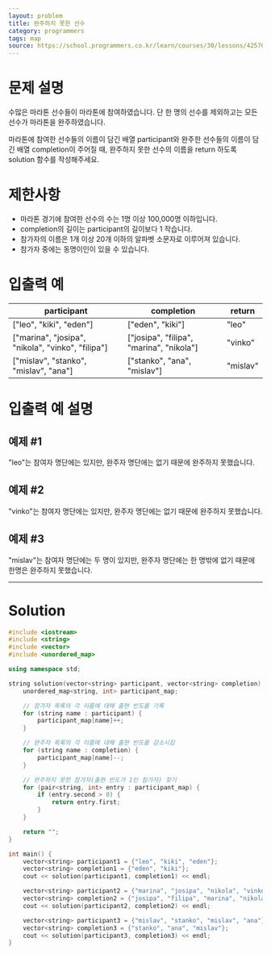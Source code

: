 ```yaml
---
layout: problem
title: 완주하지 못한 선수
category: programmers
tags: map
source: https://school.programmers.co.kr/learn/courses/30/lessons/42576
---
```


# 문제 설명

수많은 마라톤 선수들이 마라톤에 참여하였습니다. 단 한 명의 선수를 제외하고는 모든 선수가 마라톤을 완주하였습니다.

마라톤에 참여한 선수들의 이름이 담긴 배열 participant와 완주한 선수들의 이름이 담긴 배열 completion이 주어질 때, 완주하지 못한 선수의 이름을 return 하도록 solution 함수를 작성해주세요.

# 제한사항

- 마라톤 경기에 참여한 선수의 수는 1명 이상 100,000명 이하입니다.
- completion의 길이는 participant의 길이보다 1 작습니다.
- 참가자의 이름은 1개 이상 20개 이하의 알파벳 소문자로 이루어져 있습니다.
- 참가자 중에는 동명이인이 있을 수 있습니다.

# 입출력 예

| participant | completion | return |
| --- | --- | --- |
| ["leo", "kiki", "eden"] | ["eden", "kiki"] | "leo" |
| ["marina", "josipa", "nikola", "vinko", "filipa"] | ["josipa", "filipa", "marina", "nikola"] | "vinko" |
| ["mislav", "stanko", "mislav", "ana"] | ["stanko", "ana", "mislav"] | "mislav" |

# 입출력 예 설명

## 예제 #1

"leo"는 참여자 명단에는 있지만, 완주자 명단에는 없기 때문에 완주하지 못했습니다.

## 예제 #2

"vinko"는 참여자 명단에는 있지만, 완주자 명단에는 없기 때문에 완주하지 못했습니다.

## 예제 #3

"mislav"는 참여자 명단에는 두 명이 있지만, 완주자 명단에는 한 명밖에 없기 때문에 한명은 완주하지 못했습니다.

---

# Solution

```cpp
#include <iostream>
#include <string>
#include <vector>
#include <unordered_map>

using namespace std;

string solution(vector<string> participant, vector<string> completion) {
    unordered_map<string, int> participant_map;

    // 참가자 목록의 각 이름에 대해 출현 빈도를 기록
    for (string name : participant) {
        participant_map[name]++;
    }

    // 완주자 목록의 각 이름에 대해 출현 빈도를 감소시킴
    for (string name : completion) {
        participant_map[name]--;
    }

    // 완주하지 못한 참가자(출현 빈도가 1인 참가자) 찾기
    for (pair<string, int> entry : participant_map) {
        if (entry.second > 0) {
            return entry.first;
        }
    }

    return "";
}

int main() {
    vector<string> participant1 = {"leo", "kiki", "eden"};
    vector<string> completion1 = {"eden", "kiki"};
    cout << solution(participant1, completion1) << endl;

    vector<string> participant2 = {"marina", "josipa", "nikola", "vinko", "filipa"};
    vector<string> completion2 = {"josipa", "filipa", "marina", "nikola"};
    cout << solution(participant2, completion2) << endl;

    vector<string> participant3 = {"mislav", "stanko", "mislav", "ana"};
    vector<string> completion3 = {"stanko", "ana", "mislav"};
    cout << solution(participant3, completion3) << endl;
}
```
